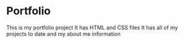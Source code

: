 # Portfolio

This is my portfolio project
It has HTML and CSS files
It has all of my projects to date and my about me information
